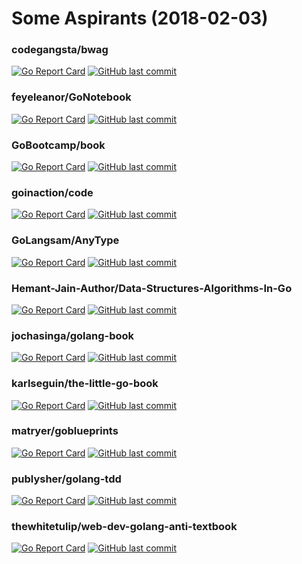 # Some Aspirants (2018-02-03)

### codegangsta/bwag
[![Go Report Card](https://goreportcard.com/badge/github.com/codegangsta/bwag)](https://goreportcard.com/report/github.com/codegangsta/bwag/)
[![GitHub last commit](https://img.shields.io/github/last-commit/codegangsta/bwag.svg)](https://github.com/codegangsta/bwag/)  
### feyeleanor/GoNotebook
[![Go Report Card](https://goreportcard.com/badge/github.com/feyeleanor/GoNotebook)](https://goreportcard.com/report/github.com/feyeleanor/GoNotebook/)
[![GitHub last commit](https://img.shields.io/github/last-commit/feyeleanor/GoNotebook.svg)](https://github.com/feyeleanor/GoNotebook/)  
### GoBootcamp/book
[![Go Report Card](https://goreportcard.com/badge/github.com/GoBootcamp/book)](https://goreportcard.com/report/github.com/GoBootcamp/book/)
[![GitHub last commit](https://img.shields.io/github/last-commit/GoBootcamp/book.svg)](https://github.com/GoBootcamp/book/)  
### goinaction/code
[![Go Report Card](https://goreportcard.com/badge/github.com/goinaction/code)](https://goreportcard.com/report/github.com/goinaction/code/)
[![GitHub last commit](https://img.shields.io/github/last-commit/goinaction/code.svg)](https://github.com/goinaction/code/)  
### GoLangsam/AnyType
[![Go Report Card](https://goreportcard.com/badge/github.com/GoLangsam/AnyType)](https://goreportcard.com/report/github.com/GoLangsam/AnyType/)
[![GitHub last commit](https://img.shields.io/github/last-commit/GoLangsam/AnyType.svg)](https://github.com/GoLangsam/AnyType/)  
### Hemant-Jain-Author/Data-Structures-Algorithms-In-Go
[![Go Report Card](https://goreportcard.com/badge/github.com/Hemant-Jain-Author/Data-Structures-Algorithms-In-Go)](https://goreportcard.com/report/github.com/Hemant-Jain-Author/Data-Structures-Algorithms-In-Go/)
[![GitHub last commit](https://img.shields.io/github/last-commit/Hemant-Jain-Author/Data-Structures-Algorithms-In-Go.svg)](https://github.com/Hemant-Jain-Author/Data-Structures-Algorithms-In-Go/)  
### jochasinga/golang-book
[![Go Report Card](https://goreportcard.com/badge/github.com/jochasinga/golang-book)](https://goreportcard.com/report/github.com/jochasinga/golang-book/)
[![GitHub last commit](https://img.shields.io/github/last-commit/jochasinga/golang-book.svg)](https://github.com/jochasinga/golang-book/)  
### karlseguin/the-little-go-book
[![Go Report Card](https://goreportcard.com/badge/github.com/karlseguin/the-little-go-book)](https://goreportcard.com/report/github.com/karlseguin/the-little-go-book/)
[![GitHub last commit](https://img.shields.io/github/last-commit/karlseguin/the-little-go-book.svg)](https://github.com/karlseguin/the-little-go-book/)  
### matryer/goblueprints
[![Go Report Card](https://goreportcard.com/badge/github.com/matryer/goblueprints)](https://goreportcard.com/report/github.com/matryer/goblueprints/)
[![GitHub last commit](https://img.shields.io/github/last-commit/matryer/goblueprints.svg)](https://github.com/matryer/goblueprints/)  


### publysher/golang-tdd
[![Go Report Card](https://goreportcard.com/badge/github.com/publysher/golang-tdd)](https://goreportcard.com/report/github.com/publysher/golang-tdd/)
[![GitHub last commit](https://img.shields.io/github/last-commit/publysher/golang-tdd.svg)](https://github.com/publysher/golang-tdd/)  


### thewhitetulip/web-dev-golang-anti-textbook

[![Go Report Card](https://goreportcard.com/badge/github.com/thewhitetulip/web-dev-golang-anti-textbook)](https://goreportcard.com/report/github.com/thewhitetulip/web-dev-golang-anti-textbook/)
[![GitHub last commit](https://img.shields.io/github/last-commit/thewhitetulip/web-dev-golang-anti-textbook.svg)](https://github.com/thewhitetulip/web-dev-golang-anti-textbook/)  